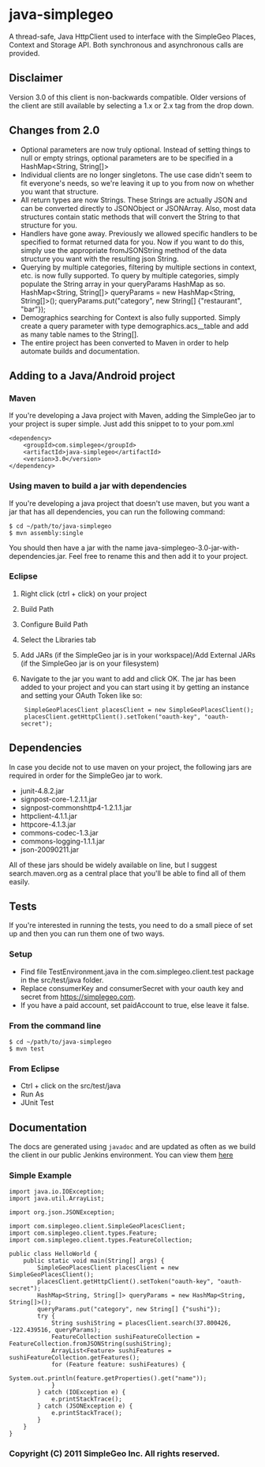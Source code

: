 # java-simplegeo

A thread-safe, Java HttpClient used to interface with the SimpleGeo Places, Context and Storage API. Both synchronous and asynchronous calls are provided. 

## Disclaimer

Version 3.0 of this client is non-backwards compatible.  Older versions of the client are still available by selecting a 1.x or 2.x tag from the drop down.

## Changes from 2.0

* Optional parameters are now truly optional.  Instead of setting things to null or empty strings, optional parameters are to be specified in a HashMap<String, String[]>
* Individual clients are no longer singletons.  The use case didn't seem to fit everyone's needs, so we're leaving it up to you from now on whether you want that structure.
* All return types are now Strings.  These Strings are actually JSON and can be converted directly to JSONObject or JSONArray.  Also, most data structures contain static methods that will convert the String to that structure for you.
* Handlers have gone away.  Previously we allowed specific handlers to be specified to format returned data for you.  Now if you want to do this, simply use the appropriate fromJSONString method of the data structure you want with the resulting json String.
* Querying by multiple categories, filtering by multiple sections in context, etc. is now fully supported.  To query by multiple categories, simply populate the String array in your queryParams HashMap as so.
    HashMap<String, String[]> queryParams = new HashMap<String, String[]>();
    queryParams.put("category", new String[] {"restaurant", "bar"});
* Demographics searching for Context is also fully supported.  Simply create a query parameter with type demographics.acs\_\_table and add as many table names to the String[].
* The entire project has been converted to Maven in order to help automate builds and documentation.

## Adding to a Java/Android project

### Maven

If you're developing a Java project with Maven, adding the SimpleGeo jar to your project is super simple.  Just add this snippet to to your pom.xml

    <dependency>
        <groupId>com.simplegeo</groupId>
        <artifactId>java-simplegeo</artifactId>
        <version>3.0</version>
    </dependency>

### Using maven to build a jar with dependencies

If you're developing a java project that doesn't use maven, but you want a jar that has all dependencies, you can run the following command:

    $ cd ~/path/to/java-simplegeo
    $ mvn assembly:single

You should then have a jar with the name java-simplegeo-3.0-jar-with-dependencies.jar.  Feel free to rename this and then add it to your project.


### Eclipse

1. Right click (ctrl + click) on your project
2. Build Path
3. Configure Build Path
4. Select the Libraries tab
5. Add JARs (if the SimpleGeo jar is in your workspace)/Add External JARs (if the SimpleGeo jar is on your filesystem)
6. Navigate to the jar you want to add and click OK.  The jar has been added to your project and you can start using it by getting an instance and setting your OAuth Token like so:

        SimpleGeoPlacesClient placesClient = new SimpleGeoPlacesClient();
        placesClient.getHttpClient().setToken("oauth-key", "oauth-secret");

## Dependencies

In case you decide not to use maven on your project, the following jars are required in order for the SimpleGeo jar to work.

* junit-4.8.2.jar
* signpost-core-1.2.1.1.jar
* signpost-commonshttp4-1.2.1.1.jar
* httpclient-4.1.1.jar
* httpcore-4.1.3.jar
* commons-codec-1.3.jar
* commons-logging-1.1.1.jar
* json-20090211.jar

All of these jars should be widely available on line, but I suggest search.maven.org as a central place that you'll be able to find all of them easily.


## Tests

If you're interested in running the tests, you need to do a small piece of set up and then you can run them one of two ways.

### Setup

* Find file TestEnvironment.java in the com.simplegeo.client.test package in the src/test/java folder.
* Replace consumerKey and consumerSecret with your oauth key and secret from https://simplegeo.com.
* If you have a paid account, set paidAccount to true, else leave it false.

### From the command line

    $ cd ~/path/to/java-simplegeo
    $ mvn test

### From Eclipse

* Ctrl + click on the src/test/java
* Run As
* JUnit Test

## Documentation

The docs are generated using `javadoc` and are updated as often as we build the client in our public Jenkins environment.  You can view them [here](https://ci.public.simplegeo.com/job/java-simplegeo/javadoc)

### Simple Example

    import java.io.IOException;
    import java.util.ArrayList;

    import org.json.JSONException;

    import com.simplegeo.client.SimpleGeoPlacesClient;
    import com.simplegeo.client.types.Feature;
    import com.simplegeo.client.types.FeatureCollection;

    public class HelloWorld {
        public static void main(String[] args) {
            SimpleGeoPlacesClient placesClient = new SimpleGeoPlacesClient();
            placesClient.getHttpClient().setToken("oauth-key", "oauth-secret");
            HashMap<String, String[]> queryParams = new HashMap<String, String[]>();
            queryParams.put("category", new String[] {"sushi"});
            try {
                String sushiString = placesClient.search(37.800426, -122.439516, queryParams);
                FeatureCollection sushiFeatureCollection = FeatureCollection.fromJSONString(sushiString);
                ArrayList<Feature> sushiFeatures = sushiFeatureCollection.getFeatures();
                for (Feature feature: sushiFeatures) {
                    System.out.println(feature.getProperties().get("name"));
                }
            } catch (IOException e) {
                e.printStackTrace();
            } catch (JSONException e) {
                e.printStackTrace();
            }
        }
    }

### Copyright (C) 2011 SimpleGeo Inc. All rights reserved.
